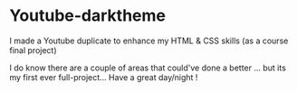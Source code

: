 # Youtube-darktheme
I made a Youtube duplicate to enhance my HTML &amp; CSS skills (as a course final project)

I do know there are a couple of areas that could've done a better ... but its my first ever full-project... 
Have a great day/night !